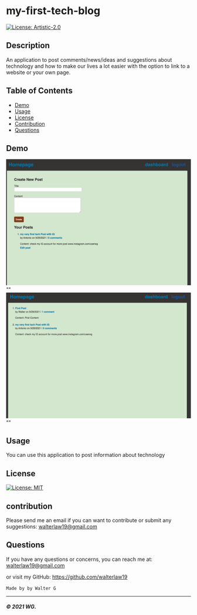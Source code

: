 
# my-first-tech-blog

[![License: Artistic-2.0](https://img.shields.io/badge/License-Perl-0298c3.svg)](https://opensource.org/licenses/Artistic-2.0)

## Description
An application to post comments/news/ideas and suggestions about technology and how to make our lives a lot easier with the option to link to a website or your own page.

## Table of Contents

* [Demo](#demo)
* [Usage](#usage)
* [License](#license)
* [Contribution](#contribution)
* [Questions](#questions)


## Demo

![](Readme-images/screenshot1.PNG) ""
![](Readme-images/screenshot2.PNG) ""


## Usage

You can use this application to post information about technology
 
## License

[![License: MIT](https://img.shields.io/badge/License-MIT-yellow.svg)](https://opensource.org/licenses/MIT)

## contribution

Please send me an email if you can want to contribute or submit any suggestions: walterlaw19@gmail.com

## Questions

If you have any questions or concerns, you can reach me at: walterlaw19@gmail.com

or visit my GitHub: https://github.com/walterlaw19



```
Made by by Walter G
```

---
##### © 2021 WG.








